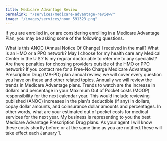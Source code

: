 ```yaml
---
title: Medicare Advantage Review
permalink: "/services/medicare-advantage-review/"
image: "/images/services/noun_591323.png"
---
```


If you are enrolled in, or are considering enrolling in a Medicare Advantage Plan, you may be asking  some of the following questions. 

What is this ANOC (Annual Notice Of Change) I received in the mail? What is an HMO or a PPO network? May I choose for my health care any Medical Center in the U.S.? Is my regular doctor able to refer me to any specialist? Are there penalties for choosing providers outside of the HMO or PPO network? If you contact me for a Free-No Charge Medicare Advantage Prescription Drug (MA-PD) plan annual review, we will cover every question you have on these and other related topics. Annually we will review the trends in Medicare Advantage plans. Trends to watch are the increase in dollars and percentage in your Maximum Out of Pocket costs (MOOP) responsibility for the next calendar year. This would include reviewing published (ANOC) increases in the plan's deductible (if any) in dollars, copay dollar amounts, and coinsurance dollar amounts and percentages. In other words, what are your estimated out of pocket costs for medical services for the next year. My business is representing to you the best Medicare Advantage Prescription Drug plans. As your agent I will know these costs shortly before or at the same time as you are notified.These will take effect each January 1. 
